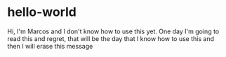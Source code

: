 # hello-world

Hi, I'm Marcos and I don't know how to use this yet.
One day I'm going to read this and regret, that will be the day that I know how to use this and then I will erase this message
